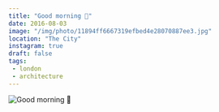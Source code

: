 ```yaml
---
title: "Good morning 💎"
date: 2016-08-03
image: "/img/photo/11894ff6667319efbed4e28070887ee3.jpg"
location: "The City"
instagram: true
draft: false
tags:
 - london
 - architecture
---
```


![Good morning 💎](/img/photo/11894ff6667319efbed4e28070887ee3.jpg)
